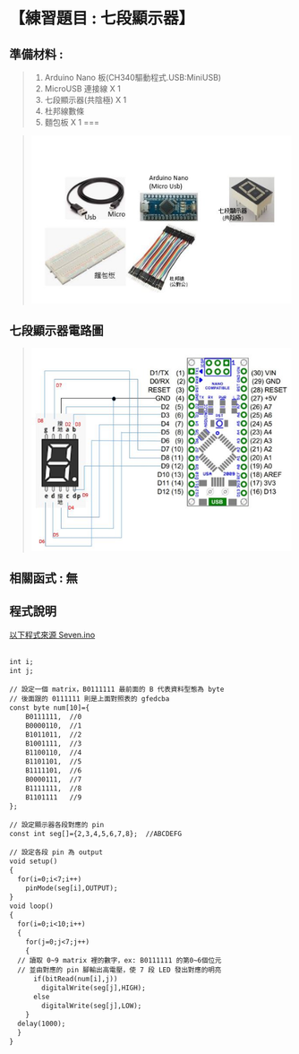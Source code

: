 
<h1>【練習題目 : 七段顯示器】</h1>

## 準備材料 : 
>1. Arduino Nano 板(CH340驅動程式.USB:MiniUSB)
>2. MicroUSB 連接線 X 1
>3. 七段顯示器(共陰極) X 1
>4. 杜邦線數條
>5. 麵包板 X 1
===
 
>![](https://github.com/derricktsai0904/Arduino/blob/master/02%20Arduino%20%E5%9F%BA%E6%9C%AC%E6%84%9F%E6%B8%AC%E5%99%A8%E5%AF%A6%E4%BD%9C%E7%AF%84%E4%BE%8B/%E4%B8%83%E6%AE%B5%E9%A1%AF%E7%A4%BA%E5%99%A8/Arduino_Seven_M.JPG?raw=true)

## 七段顯示器電路圖

>![](https://github.com/derricktsai0904/Arduino/blob/master/02%20Arduino%20%E5%9F%BA%E6%9C%AC%E6%84%9F%E6%B8%AC%E5%99%A8%E5%AF%A6%E4%BD%9C%E7%AF%84%E4%BE%8B/%E4%B8%83%E6%AE%B5%E9%A1%AF%E7%A4%BA%E5%99%A8/Arduino_Seven.JPG?raw=true)

## 相關函式 : 無

## 程式說明

[以下程式來源 Seven.ino ]:https://github.com/derricktsai0904/Arduino/blob/master/02%20Arduino%20%E5%9F%BA%E6%9C%AC%E6%84%9F%E6%B8%AC%E5%99%A8%E5%AF%A6%E4%BD%9C%E7%AF%84%E4%BE%8B/%E4%B8%83%E6%AE%B5%E9%A1%AF%E7%A4%BA%E5%99%A8/Seven.ino "Seven.ino"
[以下程式來源 Seven.ino ]
``` arduino

int i;
int j;

// 設定一個 matrix，B0111111 最前面的 B 代表資料型態為 byte
// 後面跟的 0111111 則是上面對照表的 gfedcba 
const byte num[10]={
    B0111111,  //0
    B0000110,  //1
    B1011011,  //2
    B1001111,  //3
    B1100110,  //4
    B1101101,  //5
    B1111101,  //6
    B0000111,  //7    
    B1111111,  //8
    B1101111   //9    
};

// 設定顯示器各段對應的 pin
const int seg[]={2,3,4,5,6,7,8};  //ABCDEFG

// 設定各段 pin 為 output
void setup() 
{ 
  for(i=0;i<7;i++)
    pinMode(seg[i],OUTPUT);
}
void loop() 
{
  for(i=0;i<10;i++)
  {
    for(j=0;j<7;j++)
    {
  // 讀取 0~9 matrix 裡的數字，ex: B0111111 的第0~6個位元
  // 並由對應的 pin 腳輸出高電壓，使 7 段 LED 發出對應的明亮
      if(bitRead(num[i],j))
        digitalWrite(seg[j],HIGH);
      else
        digitalWrite(seg[j],LOW);        
    }
  delay(1000);    
  } 
}
```
